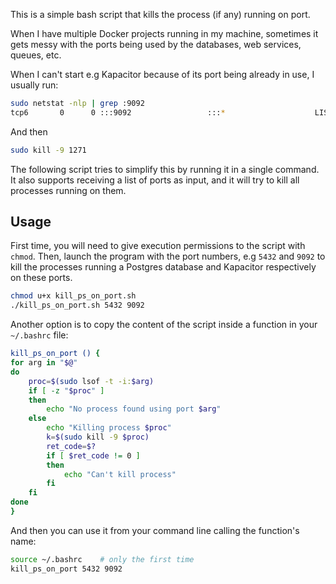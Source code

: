 This is a simple bash script that kills the process (if any) running on port.

When I have multiple Docker projects running in my machine, sometimes it gets messy with the ports being used by the 
databases, web services, queues, etc.

When I can't start e.g Kapacitor because of its port being already in use, I usually run:
```bash
sudo netstat -nlp | grep :9092
tcp6       0      0 :::9092                 :::*                    LISTEN      1271/kapacitord   
```
And then
```bash
sudo kill -9 1271
```

The following script tries to simplify this by running it in a single command. It also supports receiving a list of 
ports as input, and it will try to kill all processes running on them.


## Usage ##

First time, you will need to give execution permissions to the script with `chmod`.
Then, launch the program with the port numbers, e.g `5432` and `9092` to kill the processes running a Postgres database 
and Kapacitor respectively on these ports.

```bash
chmod u+x kill_ps_on_port.sh
./kill_ps_on_port.sh 5432 9092
```

Another option is to copy the content of the script inside a function in your `~/.bashrc` file:
```bash
kill_ps_on_port () {
for arg in "$@"
do
    proc=$(sudo lsof -t -i:$arg)
    if [ -z "$proc" ]
    then
        echo "No process found using port $arg"
    else
        echo "Killing process $proc"
        k=$(sudo kill -9 $proc)
        ret_code=$?
        if [ $ret_code != 0 ]
        then
            echo "Can't kill process"
        fi
    fi
done
}
```

And then you can use it from your command line calling the function's name:
```bash
source ~/.bashrc    # only the first time
kill_ps_on_port 5432 9092
```
